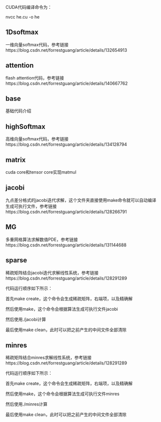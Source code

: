 CUDA代码编译命令为：

nvcc he.cu -o he

## 1Dsoftmax
一维向量softmax代码，参考链接https://blog.csdn.net/forrestguang/article/details/132654913

## attention
flash attention代码，参考链接https://blog.csdn.net/forrestguang/article/details/140667762

## base
基础代码介绍

## highSoftmax
高维向量softmax代码，参考链接https://blog.csdn.net/forrestguang/article/details/134128794

## matrix
cuda core和tensor core实现matmul

## jacobi
九点差分格式的jacobi迭代求解，这个文件夹直接使用make命令就可以自动编译生成可执行文件，参考链接https://blog.csdn.net/forrestguang/article/details/128266791

## MG
多重网格算法求解数值PDE，参考链接https://blog.csdn.net/forrestguang/article/details/131144688

## sparse
稀疏矩阵结合jacobi迭代求解线性系统，参考链接https://blog.csdn.net/forrestguang/article/details/128291289

代码运行顺序如下所示：

首先make create，这个命令会生成稀疏矩阵，右端项，以及精确解

然后使用make，这个命令会根据算法生成可执行文件jacobi

然后使用./jacobi计算

最后使用make clean，此时可以把之前产生的中间文件全部清除

## minres
稀疏矩阵结合minres求解线性系统，参考链接https://blog.csdn.net/forrestguang/article/details/128291289

代码运行顺序如下所示：

首先make create，这个命令会生成稀疏矩阵，右端项，以及精确解

然后使用make，这个命令会根据算法生成可执行文件minres

然后使用./minres计算

最后使用make clean，此时可以把之前产生的中间文件全部清除